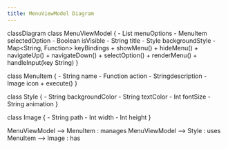 ```yaml
---
title: MenuViewModel Diagram
---
```

classDiagram
class MenuViewModel {
    - List<MenuItem> menuOptions
    - MenuItem selectedOption
    - Boolean isVisible
    - String title
    - Style backgroundStyle
    - Map<String, Function> keyBindings
    + showMenu()
    + hideMenu()
    + navigateUp()
    + navigateDown()
    + selectOption()
    + renderMenu()
    + handleInput(key String)
}

class MenuItem {
    - String name
    - Function action 
    - Stringdescription
    - Image icon
    + execute()
}

class Style {
    - String backgroundColor
    - String textColor
    - Int fontSize
    - String animation
}

class Image {
    - String path
    - Int width
    - Int height
}

MenuViewModel --> MenuItem : manages
MenuViewModel --> Style : uses
MenuItem --> Image : has
